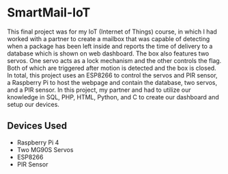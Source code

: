 # SmartMail-IoT
This final project was for my IoT (Internet of Things) course, in which I had worked with a partner to create a mailbox that was capable of 
detecting when a package has been left inside and reports the time of delivery to a database which is shown on web dashboard. The box also features two servos. One servo acts as a lock mechanism and the other controls the flag. Both of which are triggered after motion is detected
and the box is closed. In total, this project uses an ESP8266 to control the servos and PIR sensor, a Raspberry Pi to host the webpage and contain the database, two servos, and a PIR sensor. In this project, 
my partner and had to utilize our knowledge in SQL, PHP, HTML, Python, and C to create our dashboard and setup our devices.

## Devices Used
- Raspberry Pi 4
- Two MG90S Servos
- ESP8266
- PIR Sensor


